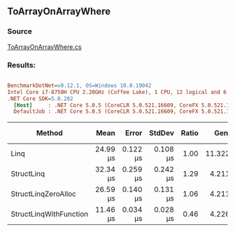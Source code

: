 ﻿## ToArrayOnArrayWhere

### Source
[ToArrayOnArrayWhere.cs](../../src/StructLinq.Benchmark/ToArrayOnArrayWhere.cs)

### Results:
``` ini

BenchmarkDotNet=v0.12.1, OS=Windows 10.0.19042
Intel Core i7-8750H CPU 2.20GHz (Coffee Lake), 1 CPU, 12 logical and 6 physical cores
.NET Core SDK=5.0.202
  [Host]     : .NET Core 5.0.5 (CoreCLR 5.0.521.16609, CoreFX 5.0.521.16609), X64 RyuJIT
  DefaultJob : .NET Core 5.0.5 (CoreCLR 5.0.521.16609, CoreFX 5.0.521.16609), X64 RyuJIT


```
|                 Method |     Mean |    Error |   StdDev | Ratio |   Gen 0 |  Gen 1 | Gen 2 | Allocated |
|----------------------- |---------:|---------:|---------:|------:|--------:|-------:|------:|----------:|
|                   Linq | 24.99 μs | 0.122 μs | 0.108 μs |  1.00 | 11.3220 | 1.4038 |     - |  52.19 KB |
|             StructLinq | 32.34 μs | 0.259 μs | 0.242 μs |  1.29 |  4.2114 | 0.2441 |     - |  19.62 KB |
|    StructLinqZeroAlloc | 26.59 μs | 0.140 μs | 0.131 μs |  1.06 |  4.2114 | 0.2747 |     - |  19.55 KB |
| StructLinqWithFunction | 11.46 μs | 0.034 μs | 0.028 μs |  0.46 |  4.2267 | 0.2747 |     - |  19.55 KB |
